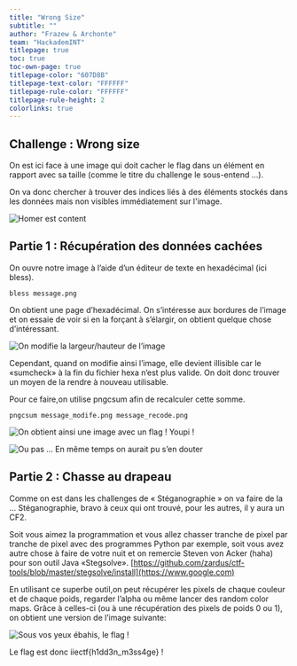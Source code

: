 ```yaml
---
title: "Wrong Size"
subtitle: ""
author: "Frazew & Archonte"
team: "HackademINT"
titlepage: true
toc: true
toc-own-page: true
titlepage-color: "607D8B"
titlepage-text-color: "FFFFFF"
titlepage-rule-color: "FFFFFF"
titlepage-rule-height: 2
colorlinks: true
---
```

## Challenge : Wrong size

On est ici face à une image qui doit cacher le flag dans un élément en rapport avec sa taille (comme le titre du challenge le sous-entend …).

On va donc chercher à trouver des indices liés à des éléments stockés dans les données mais non visibles immédiatement sur l'image.

![Homer est content](/home/xh/Images/backup_message.png)


## Partie 1 : Récupération des données cachées

On ouvre notre image à l’aide d’un éditeur de texte en hexadécimal (ici bless).

`bless message.png`

On obtient une page d’hexadécimal. On s’intéresse aux bordures de l’image et on essaie de voir si en la forçant à s’élargir, on obtient quelque chose d’intéressant.

![On modifie la largeur/hauteur de l’image](/home/xh/Images/placeholder.png)

Cependant, quand on modifie ainsi l’image, elle devient illisible car le «sumcheck» à la fin du fichier hexa n’est plus valide. On doit donc trouver un moyen de la rendre à nouveau utilisable.

Pour ce faire,on utilise pngcsum afin de recalculer cette somme.

`pngcsum message_modife.png message_recode.png`

![On obtient ainsi une image avec un flag ! Youpi !](/home/xh/Images/message_out.png)

![Ou pas … En même temps on aurait pu s’en douter](/home/xh/Images/fail.png)

## Partie 2 : Chasse au drapeau

Comme on est dans les challenges de « Stéganographie » on va faire de la ... 
Stéganographie, bravo à ceux qui ont trouvé, pour les autres, il y aura un CF2.

Soit vous aimez la programmation et vous allez chasser tranche de pixel par tranche de pixel avec des programmes Python par exemple, soit vous avez autre chose à faire de votre nuit et on remercie Steven von Acker (haha) pour son outil Java «Stegsolve».
[https://github.com/zardus/ctf-tools/blob/master/stegsolve/install](https://www.google.com)







En utilisant ce superbe outil,on peut récupérer les pixels de chaque couleur et de chaque poids, regarder l’alpha ou même lancer des random color maps. Grâce à celles-ci (ou à une récupération des pixels de poids 0 ou 1), on obtient une version de l’image suivante:

![Sous vos yeux ébahis, le flag !](/home/xh/Images/solution_random.png)

Le flag est donc iiectf{h1dd3n_m3ss4ge} !
